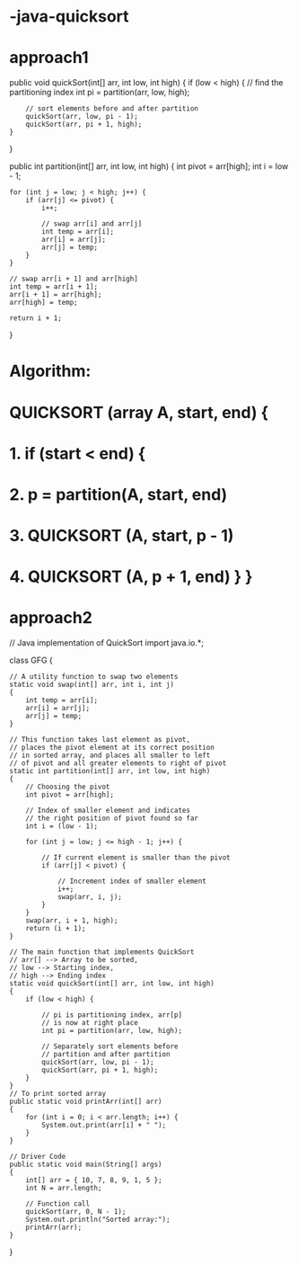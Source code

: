 # -java-quicksort
# approach1

public void quickSort(int[] arr, int low, int high) {
    if (low < high) {
        // find the partitioning index
        int pi = partition(arr, low, high);

        // sort elements before and after partition
        quickSort(arr, low, pi - 1);
        quickSort(arr, pi + 1, high);
    }
}

public int partition(int[] arr, int low, int high) {
    int pivot = arr[high];
    int i = low - 1;

    for (int j = low; j < high; j++) {
        if (arr[j] <= pivot) {
            i++;

            // swap arr[i] and arr[j]
            int temp = arr[i];
            arr[i] = arr[j];
            arr[j] = temp;
        }
    }

    // swap arr[i + 1] and arr[high]
    int temp = arr[i + 1];
    arr[i + 1] = arr[high];
    arr[high] = temp;

    return i + 1;
}
# Algorithm:
# QUICKSORT (array A, start, end)   {  
# 1. if (start < end)     {  
# 2. p = partition(A, start, end)  
# 3. QUICKSORT (A, start, p - 1)    
# 4. QUICKSORT (A, p + 1, end)    }   }  

# approach2
// Java implementation of QuickSort
import java.io.*;

class GFG {

	// A utility function to swap two elements
	static void swap(int[] arr, int i, int j)
	{
		int temp = arr[i];
		arr[i] = arr[j];
		arr[j] = temp;
	}

	// This function takes last element as pivot,
	// places the pivot element at its correct position
	// in sorted array, and places all smaller to left
	// of pivot and all greater elements to right of pivot
	static int partition(int[] arr, int low, int high)
	{
		// Choosing the pivot
		int pivot = arr[high];

		// Index of smaller element and indicates
		// the right position of pivot found so far
		int i = (low - 1);

		for (int j = low; j <= high - 1; j++) {

			// If current element is smaller than the pivot
			if (arr[j] < pivot) {

				// Increment index of smaller element
				i++;
				swap(arr, i, j);
			}
		}
		swap(arr, i + 1, high);
		return (i + 1);
	}

	// The main function that implements QuickSort
	// arr[] --> Array to be sorted,
	// low --> Starting index,
	// high --> Ending index
	static void quickSort(int[] arr, int low, int high)
	{
		if (low < high) {

			// pi is partitioning index, arr[p]
			// is now at right place
			int pi = partition(arr, low, high);

			// Separately sort elements before
			// partition and after partition
			quickSort(arr, low, pi - 1);
			quickSort(arr, pi + 1, high);
		}
	}
	// To print sorted array
	public static void printArr(int[] arr)
	{
		for (int i = 0; i < arr.length; i++) {
			System.out.print(arr[i] + " ");
		}
	}

	// Driver Code
	public static void main(String[] args)
	{
		int[] arr = { 10, 7, 8, 9, 1, 5 };
		int N = arr.length;

		// Function call
		quickSort(arr, 0, N - 1);
		System.out.println("Sorted array:");
		printArr(arr);
	}
}






